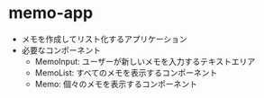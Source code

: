 # memo-app
- メモを作成してリスト化するアプリケーション
- 必要なコンポーネント
  - MemoInput: ユーザーが新しいメモを入力するテキストエリア
  - MemoList: すべてのメモを表示するコンポーネント
  - Memo: 個々のメモを表示するコンポーネント
